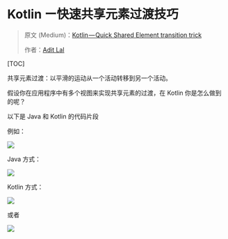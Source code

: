 # Kotlin ー快速共享元素过渡技巧

> 原文 (Medium)：[Kotlin — Quick Shared Element transition trick](https://medium.com/@aditlal/kotlin-quick-shared-element-transition-trick-cb6f2e2f312d)
>
> 作者：[Adit Lal](https://medium.com/@aditlal?source=post_header_lockup)

[TOC]

共享元素过渡：以平滑的运动从一个活动转移到另一个活动。

假设你在应用程序中有多个视图来实现共享元素的过渡，在 Kotlin 你是怎么做到的呢？ 

以下是 Java 和 Kotlin 的代码片段

例如：

![](https://cdn-images-1.medium.com/max/800/1*a1_5p-BAJqH5nyIOVGLm_A.gif)

Java 方式：

![](https://ws4.sinaimg.cn/large/006tKfTcgy1frow7p9hvmj30m809e77e.jpg)

Kotlin 方式：

![](https://ws4.sinaimg.cn/large/006tKfTcgy1frow7u6mzdj30i20bxjsx.jpg)

或者

![](https://ws3.sinaimg.cn/large/006tKfTcgy1frow7yc20dj30m80ak0vh.jpg)

